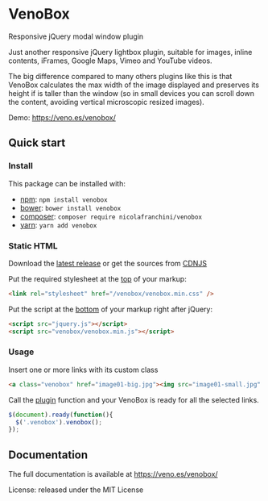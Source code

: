 # VenoBox

Responsive jQuery modal window plugin

Just another responsive jQuery lightbox plugin, suitable for images, inline contents, iFrames, Google Maps, Vimeo and YouTube videos.

The big difference compared to many others plugins like this is that VenoBox calculates the max width of the image displayed and preserves its height if is taller than the window (so in small devices you can scroll down the content, avoiding vertical microscopic resized images).

Demo: https://veno.es/venobox/

## Quick start

### Install

This package can be installed with:
- [npm](https://www.npmjs.com/package/venobox): `npm install venobox`
- [bower](https://bower.io/search/?q=venobox): `bower install venobox`
- [composer](https://packagist.org/packages/nicolafranchini/venobox): `composer require nicolafranchini/venobox`
- [yarn](https://yarnpkg.com/en/package/venobox): `yarn add venobox`

### Static HTML

Download the [latest release](https://github.com/nicolafranchini/VenoBox/releases)
or get the sources from [CDNJS](https://cdnjs.com/libraries/venobox)

Put the required stylesheet at the [top](https://developer.yahoo.com/performance/rules.html#css_top) of your markup:

```html
<link rel="stylesheet" href="/venobox/venobox.min.css" />
```

Put the script at the [bottom](https://developer.yahoo.com/performance/rules.html#js_bottom) of your markup right after jQuery:

```html
<script src="jquery.js"></script>
<script src="venobox/venobox.min.js"></script>
```


### Usage

Insert one or more links with its custom class

```html
<a class="venobox" href="image01-big.jpg"><img src="image01-small.jpg" alt="image alt"/></a>
```

Call the [plugin](https://learn.jquery.com/plugins/) function and your VenoBox is ready for all the selected links.

```javascript
$(document).ready(function(){
  $('.venobox').venobox(); 
});
```

## Documentation

The full documentation is available at https://veno.es/venobox/

License: released under the MIT License
